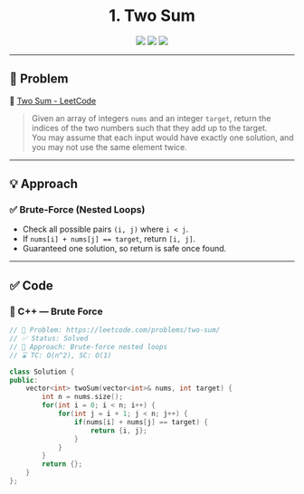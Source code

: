 <h1 align="center">1. Two Sum</h1>

<p align="center">
  <img src="https://img.shields.io/badge/Difficulty-Easy-brightgreen?style=for-the-badge" />
  <img src="https://img.shields.io/badge/Status-Solved-success?style=for-the-badge" />
  <img src="https://img.shields.io/badge/Language-C++-blue?style=for-the-badge" />
</p>

---

## 📘 Problem

🔗 [Two Sum - LeetCode](https://leetcode.com/problems/two-sum/)  
> Given an array of integers `nums` and an integer `target`, return the indices of the two numbers such that they add up to the target.  
> You may assume that each input would have exactly one solution, and you may not use the same element twice.

---

## 💡 Approach

### ✅ Brute-Force (Nested Loops)
- Check all possible pairs `(i, j)` where `i < j`.
- If `nums[i] + nums[j] == target`, return `[i, j]`.
- Guaranteed one solution, so return is safe once found.

---
 
## ✅ Code
 
### 🔹 C++ — Brute Force

```cpp
// 📌 Problem: https://leetcode.com/problems/two-sum/
// ✅ Status: Solved
// 🧠 Approach: Brute-force nested loops
// ⌛ TC: O(n^2), SC: O(1)

class Solution {
public:
    vector<int> twoSum(vector<int>& nums, int target) {
        int n = nums.size();
        for(int i = 0; i < n; i++) {
            for(int j = i + 1; j < n; j++) {
                if(nums[i] + nums[j] == target) {
                    return {i, j};
                }
            }
        }
        return {};
    }
};
